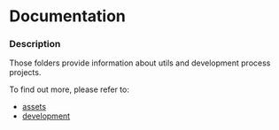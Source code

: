 # Documentation

### Description
Those folders provide information about utils and development process projects.

To find out more, please refer to:
- [assets](./assets)
- [development](./development)

